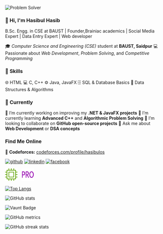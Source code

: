 ![Problem Solver](https://i.imgur.com/ZV8YzSU.png)

### 👋 Hi, I'm **Hasibul Hasib**
B.Sc. Engg. in CSE at BAUST | Founder,Brainiac academics | Social Media Expert | Data Entry Expert | Web developer

🎓 *Computer Science and Engineering (CSE)* student at **BAUST, Saidpur**
💻 Passionate about *Web Development*, *Problem Solving*, and *Competitive Programming*

### 🧠 **Skills**
🌐 HTML
💻 C, C++
⚙️ Java, JavaFX
🗄️ SQL & Database Basics
🧩 Data Structures & Algorithms

### 🚀 **Currently**
 🔭 I’m currently working on improving my **.NET & JavaFX projects**
 🌱 I’m currently learning **Advanced C++** and **Algorithmic Problem Solving**
 👯 I’m looking to collaborate on **GitHub open-source projects**
 💬 Ask me about **Web Development** or **DSA concepts**


### **Find Me Online**

🧠 **Codeforces:** [codeforces.com/profile/hasibulos](https://codeforces.com/profile/hasibulos)


[<img src='https://cdn.jsdelivr.net/npm/simple-icons@3.0.1/icons/github.svg' alt='github' height='40'>](https://github.com/hasibulos)  [<img src='https://cdn.jsdelivr.net/npm/simple-icons@3.0.1/icons/linkedin.svg' alt='linkedin' height='40'>](https://www.linkedin.com/in/hasibulhasib/)  [<img src='https://cdn.jsdelivr.net/npm/simple-icons@3.0.1/icons/facebook.svg' alt='facebook' height='40'>](https://www.facebook.com/hasibulos)  

<a href='https://docs.github.com/en/developers'><img src='https://raw.githubusercontent.com/acervenky/animated-github-badges/master/assets/devbadge.gif' width='40' height='40'></a> <a href='https://github.com/pricing'><img src='https://raw.githubusercontent.com/acervenky/animated-github-badges/master/assets/pro.gif' width='40' height='40'></a> 

[![Top Langs](https://github-readme-stats.vercel.app/api/top-langs/?username=hasibulos)](https://github.com/anuraghazra/github-readme-stats)

![GitHub stats](https://github-readme-stats.vercel.app/api?username=hasibulos&show_icons=true&count_private=true)  

![Vaunt Badge](https://api.vaunt.dev/v1/github/entities/hasibulos/contributions?format=svg&private=true)  

![GitHub metrics](https://metrics.lecoq.io/hasibulos)  

![GitHub streak stats](https://streak-stats.demolab.com/?user=hasibulos)  




